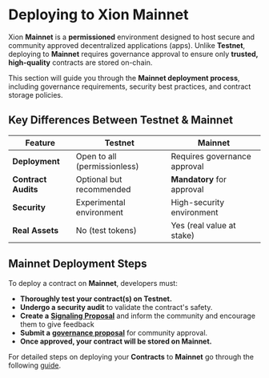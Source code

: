 # Deploying to Xion Mainnet

Xion **Mainnet** is a **permissioned** environment designed to host secure and community approved decentralized applications (apps). Unlike **Testnet**, deploying to **Mainnet** requires governance approval to ensure only **trusted, high-quality** contracts are stored on-chain.

This section will guide you through the **Mainnet deployment process**, including governance requirements, security best practices, and contract storage policies.



## **Key Differences Between Testnet & Mainnet**

| Feature             | Testnet                      | Mainnet                      |
| ------------------- | ---------------------------- | ---------------------------- |
| **Deployment**      | Open to all (permissionless) | Requires governance approval |
| **Contract Audits** | Optional but recommended     | **Mandatory** for approval   |
| **Security**        | Experimental environment     | High-security environment    |
| **Real Assets**     | No (test tokens)             | Yes (real value at stake)    |



## **Mainnet Deployment Steps**

To deploy a contract on **Mainnet**, developers must:

* **Thoroughly test your contract(s) on Testnet.**
* **Undergo a security audit** to validate the contract's safety.
* **Create a** [**Signaling Proposal**](https://discourse.xion.burnt.com/c/govpros/mainnet-contract-deployments/6) and inform the community and encourage them to give feedback
* **Submit a** [**governance proposal**](https://staking.burnt.com/governance) for community approval.
* **Once approved, your contract will be stored on Mainnet.**

For detailed steps on deploying your **Contracts** to **Mainnet** go through the following [guide](../../section-overview/governance/deploy-contract-mainnet.md).
